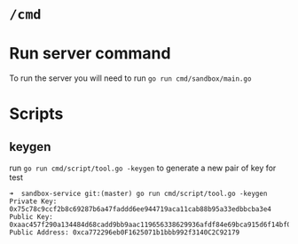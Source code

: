 # `/cmd`

# Run server command
To run the server you will need to run 
```go run cmd/sandbox/main.go```

# Scripts
## keygen
run ```go run cmd/script/tool.go -keygen``` to generate a new pair of key for test
```
➜  sandbox-service git:(master) go run cmd/script/tool.go -keygen
Private Key: 0x75c78c9ccf2b8c69287b6a47faddd6ee944719aca11cab88b95a33edbbcba3e4
Public Key: 0xaac457f290a134484d68cadd9bb9aac119656338629936afdf84e69bca915d6f14bf03edf980062ec1295d062c3f3c16a595dab5e553571717dbeee2a12c6ee6
Public Address: 0xca772296eb0F1625071b1bbb992f3140C2C92179
```
